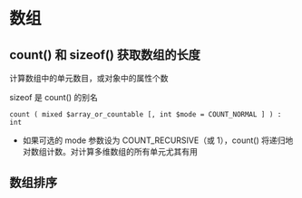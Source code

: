 # 数组

## count() 和 sizeof() 获取数组的长度

计算数组中的单元数目，或对象中的属性个数  

sizeof 是 count() 的别名

```
count ( mixed $array_or_countable [, int $mode = COUNT_NORMAL ] ) : int
```

- 如果可选的 mode 参数设为 COUNT_RECURSIVE（或 1），count() 将递归地对数组计数。对计算多维数组的所有单元尤其有用


## 数组排序
